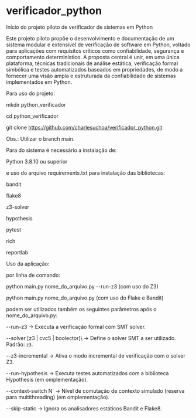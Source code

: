 # verificador_python
Início do projeto piloto de verificador de sistemas em Python

Este projeto piloto propõe o desenvolvimento e documentação de um sistema modular e extensível de verificação de software em Python, voltado para aplicações com requisitos críticos como confiabilidade, segurança e comportamento determinístico. A proposta central é unir, em uma única plataforma, técnicas tradicionais de análise estática, verificação formal simbólica e testes automatizados baseados em propriedades, de modo a fornecer uma visão ampla e estruturada da confiabilidade de sistemas implementados em Python.


Para uso do projeto:

mkdir python_verificador

cd python_verificador

git clone https://github.com/charlesuchoa/verificador_python.git

Obs.: Utilizar o branch main.


Para do sistema é necessário a instalação de:

Python 3.8.10 ou superior

e uso do arquivo requirements.txt para instalação das bibliotecas:

bandit

flake8

z3-solver

hypothesis

pytest

rich

reportlab


Uso da aplicação:

por linha de comando: 

python main.py nome_do_arquivo.py --run-z3 (com uso do Z3)

python main.py nome_do_arquivo.py (com uso do Flake e Bandit)


podem ser utilizados também os seguintes parâmetros após o nome_do_arquivo.py:

--run-z3  		-> Executa a verificação formal com SMT solver. 

--solver \[z3      | cvc5        | boolector]\   -> Define o solver SMT a ser utilizado. Padrão: `z3`. 

--z3-incremental	-> Ativa o modo incremental de verificação com o solver Z3.

--run-hypothesis	-> Executa testes automatizados com a biblioteca Hypothesis (em omplementação).

--context-switch N` 	-> Nível de comutação de contexto simulado (reserva para multithreading) (em omplementação).

--skip-static		-> Ignora os analisadores estáticos Bandit e Flake8.
